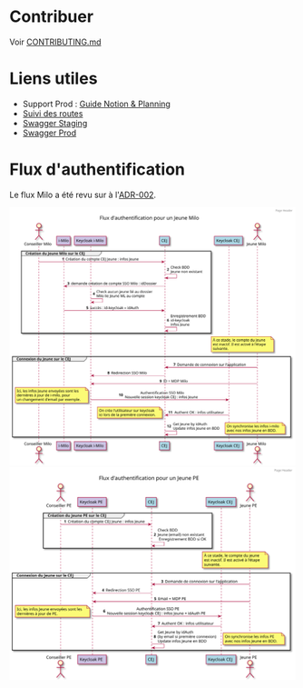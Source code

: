 # Contribuer

Voir [CONTRIBUTING.md](docs/CONTRIBUTING.md)

# Liens utiles

- Support Prod : [Guide Notion & Planning](https://www.notion.so/fabnummas/Support-tech-c71a6222c7c54f8490060413c96471db)
- [Suivi des routes](https://docs.google.com/spreadsheets/d/1B_wcz8itdTZFzeOxE3u8MEcTb95Vc-75PwiiuzbkREs/edit#gid=2092898073)
- [Swagger Staging](https://api.pass-emploi.incubateur.net/documentation/)
- [Swagger Prod](https://api.pass-emploi.beta.gouv.fr/documentation/)

# Flux d'authentification

Le flux Milo a été revu sur à l'[ADR-002](docs/decisions/ADR-002-keycloak-creation-jeune-milo.md).

<img src="docs/diagrammes/authentification-flux-milo.svg">
<img src="docs/diagrammes/authentification-flux-pe.svg">
